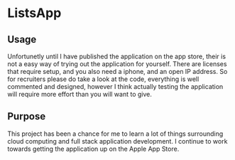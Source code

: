 # ListsApp
## Usage
Unfortunetly until I have published the application on the app store, their is not a easy way of trying out the application for yourself. There are licenses that require setup, and you also need a iphone, and an open IP address. So for recruiters please do take a look at the code, everything is well commented and designed, however I think actually testing the application will require more effort than you will want to give.
## Purpose
This project has been a chance for me to learn a lot of things surrounding cloud computing and full stack application development. I continue to work towards getting the application up on the Apple App Store.
